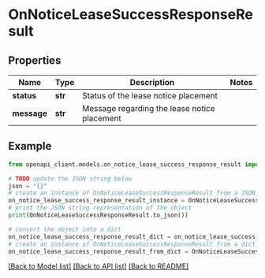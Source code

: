 # OnNoticeLeaseSuccessResponseResult


## Properties

Name | Type | Description | Notes
------------ | ------------- | ------------- | -------------
**status** | **str** | Status of the lease notice placement | 
**message** | **str** | Message regarding the lease notice placement | 

## Example

```python
from openapi_client.models.on_notice_lease_success_response_result import OnNoticeLeaseSuccessResponseResult

# TODO update the JSON string below
json = "{}"
# create an instance of OnNoticeLeaseSuccessResponseResult from a JSON string
on_notice_lease_success_response_result_instance = OnNoticeLeaseSuccessResponseResult.from_json(json)
# print the JSON string representation of the object
print(OnNoticeLeaseSuccessResponseResult.to_json())

# convert the object into a dict
on_notice_lease_success_response_result_dict = on_notice_lease_success_response_result_instance.to_dict()
# create an instance of OnNoticeLeaseSuccessResponseResult from a dict
on_notice_lease_success_response_result_from_dict = OnNoticeLeaseSuccessResponseResult.from_dict(on_notice_lease_success_response_result_dict)
```
[[Back to Model list]](../README.md#documentation-for-models) [[Back to API list]](../README.md#documentation-for-api-endpoints) [[Back to README]](../README.md)


